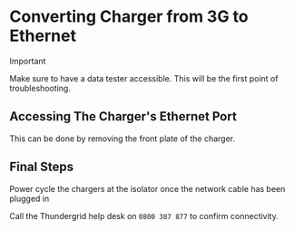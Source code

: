 # Converting Charger from 3G to Ethernet
> [!IMPORTANT]
> Make sure to have a data tester accessible. This will be the first point of troubleshooting.

## Accessing The Charger's Ethernet Port
This can be done by removing the front plate of the charger.

## Final Steps
Power cycle the chargers at the isolator once the network cable has been plugged in

Call the Thundergrid help desk on `0800 387 877` to confirm connectivity.
